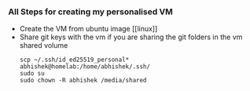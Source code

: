 

### All Steps for creating my personalised VM
- Create the VM from ubuntu image [[linux]]
- Share git keys with the vm if you are sharing the git folders in the vm shared volume
	```
	scp ~/.ssh/id_ed25519_personal* abhishek@homelab:/home/abhishek/.ssh/
	sudo su
	sudo chown -R abhishek /media/shared
	```